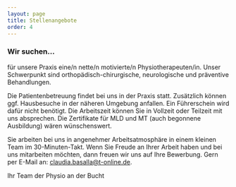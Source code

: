 ```yaml
---
layout: page
title: Stellenangebote
order: 4
---
```


### Wir suchen…

für unsere Praxis eine/n nette/n motivierte/n Physiotherapeuten/in. Unser Schwerpunkt sind orthopädisch-chirurgische, neurologische und präventive Behandlungen.

Die Patientenbetreuung findet bei uns in der Praxis statt. Zusätzlich können ggf. Hausbesuche in der näheren Umgebung anfallen. Ein Führerschein wird dafür nicht benötigt. Die Arbeitszeit können Sie in Vollzeit oder Teilzeit mit uns absprechen. Die Zertifikate für MLD und MT (auch begonnene Ausbildung) wären wünschenswert.

Sie arbeiten bei uns in angenehmer Arbeitsatmosphäre in einem kleinen Team im 30-Minuten-Takt. Wenn Sie Freude an Ihrer Arbeit haben und bei uns mitarbeiten möchten, dann freuen wir uns auf Ihre Bewerbung. Gern per E-Mail an: [claudia.basalla@t-online.de](mailto:claudia.basalla@t-online.de).

Ihr Team der Physio an der Bucht
